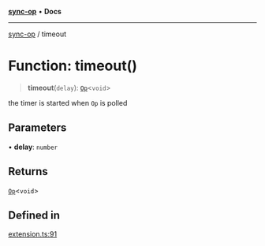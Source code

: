 [**sync-op**](../README.md) • **Docs**

***

[sync-op](../README.md) / timeout

# Function: timeout()

> **timeout**(`delay`): [`Op`](../classes/Op.md)\<`void`\>

the timer is started when `Op` is polled

## Parameters

• **delay**: `number`

## Returns

[`Op`](../classes/Op.md)\<`void`\>

## Defined in

[extension.ts:91](https://github.com/dhcmrlchtdj/sync-op/blob/133adb7618f2d99175e28d5c119b7eff7ad21410/src/extension.ts#L91)
